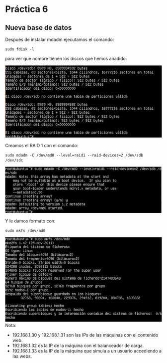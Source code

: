 # Práctica 6

## Nueva base de datos

Después de instalar mdadm ejecutamos el comando:

    sudo fdisk -l

para ver que nombre tienen los discos que hemos añadido:

![img1](https://github.com/fjfernandez93/swap1516/blob/master/pract6/img/1.png)

Creamos el RAID 1 con el comando:

    sudo mdadm -C /dev/md0 --level=raid1 --raid-devices=2 /dev/sdb /dev/sdc

![img2](https://github.com/fjfernandez93/swap1516/blob/master/pract6/img/2.png)

Y le damos formato con:

    sudo mkfs /dev/md0

![img3](https://github.com/fjfernandez93/swap1516/blob/master/pract6/img/3.png)
Nota:

- 192.168.1.30 y 192.168.1.31 son las IPs de las máquinas con el contenido web.
- 192.168.1.32 es la IP de la máquina con el balanceador de carga.
- 192.168.1.33 es la IP de la máquina que simula a un usuario accediendo a las webs.
